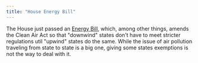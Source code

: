 ```yaml
---
title: "House Energy Bill"
---
```

The House just passed an [Energy
Bill](http://energycommerce.house.gov/108/energy_pdfs_2.htm), which, among
other things, amends the Clean Air Act so that "downwind" states don't have to
meet stricter regulations util "upwind" states do the same. While the issue of
air pollution traveling from state to state is a big one, giving some states
exemptions is not the way to deal with it.

